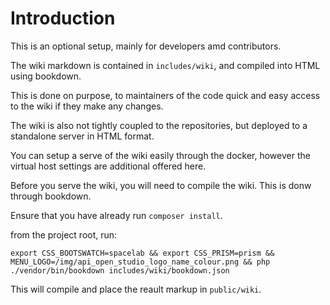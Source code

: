 Introduction
============

This is an optional setup, mainly for developers amd contributors.

The wiki markdown is contained in ```includes/wiki```, and compiled into HTML
using bookdown.

This is done on purpose, to maintainers of the code quick and easy
access to the wiki if they make any changes.

The wiki is also not tightly coupled to the repositories, but deployed to a
standalone server in HTML format.

You can setup a serve of the wiki easily through the docker, however the virtual
host settings are additional offered here.

Before you serve the wiki, you will need to compile the wiki. This is donw
through bookdown.

Ensure that you have already run ```composer install```.

from the project root, run:

    export CSS_BOOTSWATCH=spacelab && export CSS_PRISM=prism && MENU_LOGO=/img/api_open_studio_logo_name_colour.png && php ./vendor/bin/bookdown includes/wiki/bookdown.json

This will compile and place the reault markup in ```public/wiki```.
